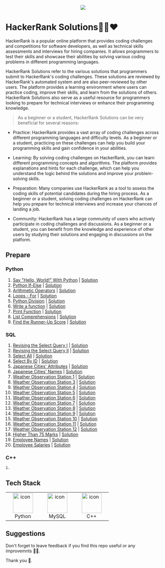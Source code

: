 <p align="center"><a href="https://www.hackerrank.com/sarangiwijemanna"><img src="https://i0.wp.com/gradsingames.com/wp-content/uploads/2016/05/856771_668224053197841_1943699009_o.png" ></a></p>

# HackerRank Solutions💚🚀❤

HackerRank is a popular online platform that provides coding challenges and competitions for software developers, as well as technical skills assessments and interviews for hiring companies. It allows programmers to test their skills and showcase their abilities by solving various coding problems in different programming languages.

HackerRank Solutions refer to the various solutions that programmers submit to HackerRank's coding challenges. These solutions are reviewed by HackerRank's automated system and are also peer-reviewed by other users. The platform provides a learning environment where users can practice coding, improve their skills, and learn from the solutions of others. HackerRank Solutions also serve as a useful resource for programmers looking to prepare for technical interviews or enhance their programming knowledge.

> As a beginner or a student, HackerRank Solutions can be very beneficial for several reasons:

   - Practice: HackerRank provides a vast array of coding challenges across different programming languages and difficulty levels. As a beginner or a student, practicing on these challenges can help you build your programming skills and gain confidence in your abilities.

   - Learning: By solving coding challenges on HackerRank, you can learn different programming concepts and algorithms. The platform provides explanations and hints for each challenge, which can help you understand the logic behind the solutions and improve your problem-solving skills.

   - Preparation: Many companies use HackerRank as a tool to assess the coding skills of potential candidates during the hiring process. As a beginner or a student, solving coding challenges on HackerRank can help you prepare for technical interviews and increase your chances of landing a job.

   - Community: HackerRank has a large community of users who actively participate in coding challenges and discussions. As a beginner or a student, you can benefit from the knowledge and experience of other users by studying their solutions and engaging in discussions on the platform.


## Prepare

### Python

   1. [Say "Hello, World!" With Python](https://www.hackerrank.com/challenges/py-hello-world/problem) | [Solution](https://github.com/sarangiWijemanna/Hacker-Rank-Solutions/blob/main/Python/Say%20Hello%2C%20World.md)
   2. [Python If-Else](https://www.hackerrank.com/challenges/py-if-else/problem) | [Solution](https://github.com/sarangiWijemanna/Hacker-Rank-Solutions/blob/main/Python/Python%20If-Else.md)
   3. [Arithmetic Operators](https://www.hackerrank.com/challenges/python-arithmetic-operators/problem) | [Solution](https://github.com/sarangiWijemanna/Hacker-Rank-Solutions/blob/main/Python/Arithmetic%20Operators.md)
   4. [Loops - For](https://www.hackerrank.com/challenges/python-loops/problem) | [Solution](https://github.com/sarangiWijemanna/Hacker-Rank-Solutions/blob/main/Python/Loops.md)
   5. [Python Division](https://www.hackerrank.com/challenges/python-division/problem) | [Solution](https://github.com/sarangiWijemanna/Hacker-Rank-Solutions/blob/main/Python/Python%20Division.md)
   6. [Write a function](https://www.hackerrank.com/challenges/write-a-function/problem?isFullScreen=true) | [Solution](https://github.com/sarangiWijemanna/Hacker-Rank-Solutions/blob/main/Python/Write%20a%20function.md)
   7. [Print Function](https://www.hackerrank.com/challenges/python-print/problem) | [Solution](https://github.com/sarangiWijemanna/Hacker-Rank-Solutions/blob/main/Python/Print%20Function.md)
   8. [List Comprehensions](https://www.hackerrank.com/challenges/list-comprehensions/problem) | [Solution](https://github.com/sarangiWijemanna/Hacker-Rank-Solutions/blob/main/Python/List%20Comprehensions.md)
   9. [Find the Runner-Up Score](https://www.hackerrank.com/challenges/find-second-maximum-number-in-a-list/problem?isFullScreen=true) | [Solution](https://github.com/sarangiWijemanna/Hacker-Rank-Solutions/blob/main/Python/Find%20the%20Runner-Up%20Score.md)

### SQL

   1. [Revising the Select Query I](https://sltc.ac.lk](https://www.hackerrank.com/challenges/revising-the-select-query/problem)/) | [Solution](https://github.com/sarangiWijemanna/Hacker-Rank-Solutions/blob/main/SQL/Revising%20the%20Select%20Query%20I.md)
   2. [Revising the Select Query II](https://sltc.ac.lk](https://www.hackerrank.com/challenges/revising-the-select-query-2/problem)/) | [Solution](https://github.com/sarangiWijemanna/Hacker-Rank-Solutions/blob/main/SQL/Revising%20the%20Select%20Query%20II.md)
   3. [Select All](https://www.hackerrank.com/challenges/select-all-sql/problem?isFullScreen=true) |  [Solution](https://github.com/sarangiWijemanna/Hacker-Rank-Solutions/blob/main/SQL/Select%20All.md)
   4. [Select By ID](https://www.hackerrank.com/challenges/select-by-id/problem?isFullScreen=true) | [Solution](https://github.com/sarangiWijemanna/Hacker-Rank-Solutions/blob/main/SQL/Select%20By%20ID.md)
   5. [Japanese Cities' Attributes](https://www.hackerrank.com/challenges/japanese-cities-attributes/problem?isFullScreen=true) | [Solution](https://github.com/sarangiWijemanna/Hacker-Rank-Solutions/blob/main/SQL/Japanese%20Cities'%20Attributes.md)
   6. [Japanese Cities' Names](https://www.hackerrank.com/challenges/japanese-cities-name/problem?isFullScreen=true) | [Solution](https://github.com/sarangiWijemanna/Hacker-Rank-Solutions/blob/main/SQL/Japanese%20Cities%20Names.md)
   7. [Weather Observation Station 1](https://www.hackerrank.com/challenges/weather-observation-station-1/problem?isFullScreen=true) | [Solution](https://github.com/sarangiWijemanna/Hacker-Rank-Solutions/blob/main/SQL/Weather%20Observation%20Station%201.md)
   8. [Weather Observation Station 3](https://www.hackerrank.com/challenges/weather-observation-station-3/problem?isFullScreen=true) | [Solution](https://github.com/sarangiWijemanna/Hacker-Rank-Solutions/blob/main/SQL/Weather%20Observation%20Station%203.md)
   9. [Weather Observation Station 4](https://www.hackerrank.com/challenges/weather-observation-station-4/problem?isFullScreen=true) | [Solution](https://github.com/sarangiWijemanna/Hacker-Rank-Solutions/blob/main/SQL/Weather%20Observation%20Station%204.md)
   10. [Weather Observation Station 5](https://www.hackerrank.com/challenges/weather-observation-station-5/problem?isFullScreen=true) | [Solution](https://github.com/sarangiWijemanna/Hacker-Rank-Solutions/blob/main/SQL/Weather%20Observation%20Station%205.md)
   11. [Weather Observation Station 6](https://www.hackerrank.com/challenges/weather-observation-station-6/problem?isFullScreen=true) | [Solution](https://github.com/sarangiWijemanna/Hacker-Rank-Solutions/blob/main/SQL/Weather%20Observation%20Station%206.md)
   12. [Weather Observation Station 7](https://www.hackerrank.com/challenges/weather-observation-station-7/problem?isFullScreen=true) | [Solution](https://github.com/sarangiWijemanna/Hacker-Rank-Solutions/blob/main/SQL/Weather%20Observation%20Station%207.md)
   13. [Weather Observation Station 8](https://www.hackerrank.com/challenges/weather-observation-station-8/problem?isFullScreen=true) | [Solution](https://github.com/sarangiWijemanna/Hacker-Rank-Solutions/blob/main/SQL/Weather%20Observation%20Station%208.md)
   14. [Weather Observation Station 9](https://www.hackerrank.com/challenges/weather-observation-station-9/problem?isFullScreen=true) | [Solution](https://github.com/sarangiWijemanna/Hacker-Rank-Solutions/blob/main/SQL/Weather%20Observation%20Station%209.md) 
   15. [Weather Observation Station 10](https://www.hackerrank.com/challenges/weather-observation-station-10/problem?isFullScreen=true) | [Solution](https://github.com/sarangiWijemanna/Hacker-Rank-Solutions/blob/main/SQL/Weather%20Observation%20Station%2010.md)
   16. [Weather Observation Station 11](https://www.hackerrank.com/challenges/weather-observation-station-11/problem?isFullScreen=true) | [Solution](https://github.com/sarangiWijemanna/Hacker-Rank-Solutions/blob/main/SQL/Weather%20Observation%20Station%2011.md)
   17. [Weather Observation Station 12](https://www.hackerrank.com/challenges/weather-observation-station-12/problem) | [Solution](https://github.com/sarangiWijemanna/Hacker-Rank-Solutions/blob/main/SQL/Weather%20Observation%20Station%2012.md)
   18. [Higher Than 75 Marks](https://www.hackerrank.com/challenges/more-than-75-marks/problem?isFullScreen=true) | [Solution](https://github.com/sarangiWijemanna/Hacker-Rank-Solutions/blob/main/SQL/Higher%20Than%2075%20Marks.md)
   19. [Employee Names](https://www.hackerrank.com/challenges/name-of-employees/problem?isFullScreen=true) | [Solution](https://github.com/sarangiWijemanna/Hacker-Rank-Solutions/blob/main/SQL/Employee%20Names.md)
   20. [Employee Salaries](https://www.hackerrank.com/challenges/salary-of-employees/problem?isFullScreen=true) | [Solution](https://github.com/sarangiWijemanna/Hacker-Rank-Solutions/blob/main/SQL/Employee%20Salaries.md)

    
### C++

    1. 
    
## Tech Stack

<table>
    <tr>
        <td align="center" width="96">
          <a href="#macropower-tech">
            <img src="https://techstack-generator.vercel.app/python-icon.svg" alt="icon" width="65" height="65" />
          </a>
          <br>Python
        </td>  
        <td align="center" width="96">
            <img src="https://techstack-generator.vercel.app/mysql-icon.svg" alt="icon" width="65" height="65" />
          <br>MySQL
        </td>
        <td align="center" width="96">
            <img src="https://techstack-generator.vercel.app/cpp-icon.svg" alt="icon" width="65" height="65" />
          <br>C++
        </td>
    </tr>
</table>


##  Suggestions

Don't forget to leave feedback if you find this repo useful or any improvemnts 🌹🌷.

Thank you 🧡.






